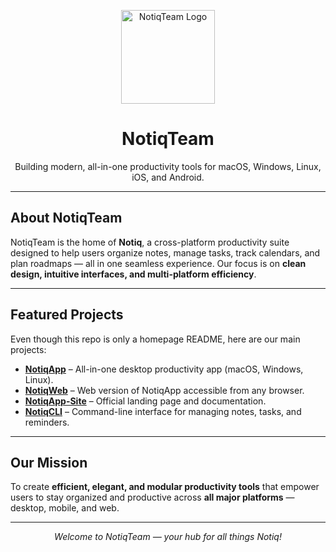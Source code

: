 <p align="center">
  <img src="assets/Logo.png" alt="NotiqTeam Logo" width="150"/>
</p>

<h1 align="center">NotiqTeam</h1>

<p align="center">
  Building modern, all-in-one productivity tools for macOS, Windows, Linux, iOS, and Android.
</p>

---

## About NotiqTeam
NotiqTeam is the home of **Notiq**, a cross-platform productivity suite designed to help users organize notes, manage tasks, track calendars, and plan roadmaps — all in one seamless experience. Our focus is on **clean design, intuitive interfaces, and multi-platform efficiency**.

---

## Featured Projects
Even though this repo is only a homepage README, here are our main projects:

- **[NotiqApp](https://github.com/NotiqTeam/NotiqApp)** – All-in-one desktop productivity app (macOS, Windows, Linux).  
- **[NotiqWeb](https://github.com/NotiqTeam/NotiqWeb)** – Web version of NotiqApp accessible from any browser.  
- **[NotiqApp-Site](https://github.com/NotiqTeam/NotiqApp-Site)** – Official landing page and documentation.  
- **[NotiqCLI](https://github.com/NotiqTeam/NotiqCLI)** – Command-line interface for managing notes, tasks, and reminders.  

---

## Our Mission
To create **efficient, elegant, and modular productivity tools** that empower users to stay organized and productive across **all major platforms** — desktop, mobile, and web.  

---

<p align="center">
  <em>Welcome to NotiqTeam — your hub for all things Notiq!</em>
</p>
